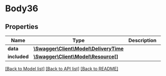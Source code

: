 # Body36

## Properties
Name | Type | Description | Notes
------------ | ------------- | ------------- | -------------
**data** | [**\Swagger\Client\Model\DeliveryTime**](DeliveryTime.md) |  | [optional] 
**included** | [**\Swagger\Client\Model\Resource[]**](Resource.md) |  | [optional] 

[[Back to Model list]](../../README.md#documentation-for-models) [[Back to API list]](../../README.md#documentation-for-api-endpoints) [[Back to README]](../../README.md)

